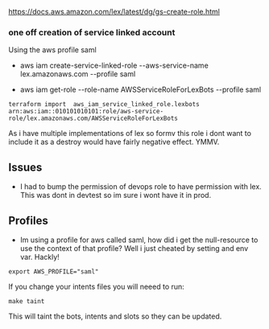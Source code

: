 https://docs.aws.amazon.com/lex/latest/dg/gs-create-role.html

### one off creation of service linked account
Using the aws profile saml

- aws iam create-service-linked-role --aws-service-name lex.amazonaws.com --profile saml

- aws iam get-role --role-name AWSServiceRoleForLexBots --profile saml
~~~
terraform import  aws_iam_service_linked_role.lexbots arn:aws:iam::010101010101:role/aws-service-role/lex.amazonaws.com/AWSServiceRoleForLexBots
~~~

As i have multiple implementations of lex so formv  this role i dont want to include it as a destroy would have fairly negative effect. YMMV.

## Issues
- I had to bump the permission of devops role to have permission with lex. This was dont in devtest so im sure i wont have it in prod.

## Profiles
- Im using a profile for aws called saml, how did i get the null-resource to use the context of that profile?
Well i just cheated by setting and env var. Hackly!
~~~
export AWS_PROFILE="saml"
~~~

If you change your intents files you will neeed to run:
~~~
make taint
~~~

This will taint the bots, intents and slots so they can be updated.